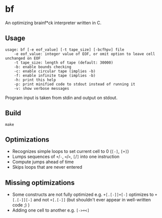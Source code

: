 bf
=====

An optimizing brainf*ck interpreter written in C.

## Usage
    usage: bf [-e eof_value] [-t tape_size] [-bcfhpv] file
        -e eof_value: integer value of EOF, or omit option to leave cell unchanged on EOF
        -t tape_size: length of tape (default: 30000)
        -b: enable bounds checking
        -c: enable circular tape (implies -b)
        -f: enable infinite tape (implies -b)
        -h: print this help
        -p: print minified code to stdout instead of running it
        -v: show verbose messages

Program input is taken from stdin and output on stdout.

## Build
    make

## Optimizations
 * Recognizes simple loops to set current cell to 0 (`[-]`, `[+]`)
 * Lumps sequences of `+`/`-`, `<`/`>`, `[`/`]` into one instruction
 * Compute jumps ahead of time
 * Skips loops that are never entered

## Missing optimizations
 * Some constructs are not fully optimized e.g. `+[.[-]]+[-]` optimizes to `+[.[-]][-]` and not `+[.[-]]` (but shouldn't ever appear in well-written code ;) )
 * Adding one cell to another e.g. `[->+<]`
